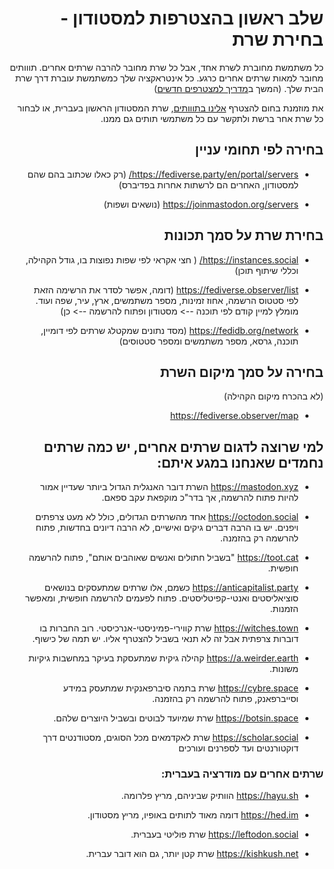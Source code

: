 <div dir="rtl">

# שלב ראשון בהצטרפות למסטודון - בחירת שרת

כל משתמשת מחוברת לשרת אחד, אבל כל שרת מחובר להרבה שרתים אחרים. תווותים מחובר למאות שרתים אחרים כרגע. כל אינטראקציה שלך כמשתמשת עוברת דרך שרת הבית שלך. (המשך ב[מדריך למצטרפים חדשים](https://github.com/Toootim/Resources/wiki/Welcome-to-Tooot.im))

את מוזמנת בחום להצטרף [אלינו בתווותים](https://tooot.im), שרת המסטודון הראשון בעברית, או לבחור כל שרת אחר ברשת ולתקשר עם כל משתמשי תותים גם ממנו.
  
  ## בחירה לפי תחומי עניין
  - https://fediverse.party/en/portal/servers/ (רק כאלו שכתוב בהם שהם למסטודון, האחרים הם לרשתות אחרות בפדיברס)
   
  - https://joinmastodon.org/servers (נושאים ושפות)
  
  ##  בחירת שרת על סמך תכונות
 - https://instances.social/ ( חצי אקראי לפי שפות נפוצות בו, גודל הקהילה, וכללי שיתוף תוכן)
  
 - https://fediverse.observer/list (דומה, אפשר לסדר את הרשימה הזאת לפי סטטוס הרשמה, אחוז זמינות, מספר משתמשים, ארץ, עיר, שפה ועוד. מומלץ למיין  קודם לפי תוכנה --> מסטודון ופתוח להרשמה --> כן)
  
 - https://fedidb.org/network (מסד נתונים שמקטלג שרתים לפי דומיין, תוכנה, גרסא, מספר משתמשים ומספר סטטוסים)
  
  
  ##   בחירה על סמך מיקום השרת 
 (לא בהכרח מיקום הקהילה)
 - https://fediverse.observer/map


  ## למי שרוצה לדגום שרתים אחרים, יש כמה שרתים נחמדים שאנחנו במגע איתם:


- https://mastodon.xyz 
השרת דובר האנגלית הגדול ביותר שעדיין אמור להיות פתוח להרשמה, אך בדר"כ מוקפאת עקב ספאם.

- https://octodon.social
אחד מהשרתים הגדולים, כולל לא מעט צרפתים ויפנים. יש בו הרבה דברים גיקים ואישיים, לא הרבה דיונים בחדשות, פתוח להרשמה רק בהזמנה.

- https://toot.cat
"בשביל חתולים ואנשים שאוהבים אותם", פתוח להרשמה חופשית.

- https://anticapitalist.party
כשמם, אלו שרתים שמתעסקים בנושאים סוציאליסטים ואנטי-קפיטליסטים. פתוח לפעמים להרשמה חופשית, ומאפשר הזמנות.

- https://witches.town
שרת קווירי-פמיניסטי-אנרכיסטי. רוב החברות בו דוברות צרפתית אבל זה לא תנאי בשביל להצטרף אליו. יש תמה של כישוף.

- https://a.weirder.earth
קהילה גיקית שמתעסקת בעיקר במחשבות גיקיות משונות.

- https://cybre.space
שרת בתמה סיברפאנקית שמתעסק במידע וסייברפאנק, פתוח להרשמה רק בהזמנה.

- https://botsin.space
שרת שמיועד לבוטים ובשביל היוצרים שלהם.

- https://scholar.social
שרת לאקדמאים מכל הסוגים, מסטודנטים דרך דוקטורנטים ועד לספרנים ועורכים
  
### שרתים אחרים עם מודרציה בעברית:
- https://hayu.sh
הוותיק שביניהם, מריץ פלרומה.

- https://hed.im
דומה מאוד לתותים באופיו, מריץ מסטודון.

- https://leftodon.social
שרת פוליטי בעברית.

- https://kishkush.net
שרת קטן יותר, גם הוא דובר עברית.
